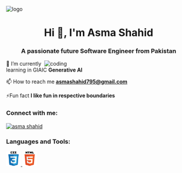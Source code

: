 ![logo](https://media.licdn.com/dms/image/D5616AQEuc4zu_dVnsA/profile-displaybackgroundimage-shrink_350_1400/0/1709755655224?e=1715212800&v=beta&t=gml3A2GjBkdFKg_5mtT_L8044jOqnvrEEzsvjBao7LI)
<h1 align="center">Hi 👋, I'm Asma Shahid</h1>
<h3 align="center">A passionate future Software Engineer from Pakistan</h3>
<img align="right" alt="coding" width="400"src="https://media.tenor.com/QVC1Nmb9TwUAAAAi/coding.gif">

 🌱 I’m currently learning in GIAIC **Generative AI**

 📫 How to reach me **asmashahid795@gmail.com**

 ⚡Fun fact **I like fun in respective boundaries**

<h3 align="left">Connect with me:</h3>
<p align="left">
<a href="https://linkedin.com/in/asma shahid" target="blank"><img align="center" src="https://raw.githubusercontent.com/rahuldkjain/github-profile-readme-generator/master/src/images/icons/Social/linked-in-alt.svg" alt="asma shahid" height="30" width="40" /></a>
</p>

<h3 align="left">Languages and Tools:</h3>
<p align="left"> <a href="https://www.w3schools.com/css/" target="_blank" rel="noreferrer"> <img src="https://raw.githubusercontent.com/devicons/devicon/master/icons/css3/css3-original-wordmark.svg" alt="css3" width="40" height="40"/> </a> <a href="https://www.w3.org/html/" target="_blank" rel="noreferrer"> <img src="https://raw.githubusercontent.com/devicons/devicon/master/icons/html5/html5-original-wordmark.svg" alt="html5" width="40" height="40"/> </a> </p>
